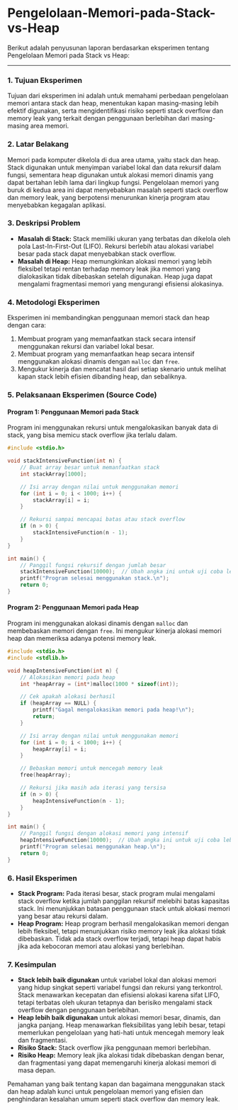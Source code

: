 # Pengelolaan-Memori-pada-Stack-vs-Heap
Berikut adalah penyusunan laporan berdasarkan eksperimen tentang Pengelolaan Memori pada Stack vs Heap:

---

### **1. Tujuan Eksperimen**
Tujuan dari eksperimen ini adalah untuk memahami perbedaan pengelolaan memori antara stack dan heap, menentukan kapan masing-masing lebih efektif digunakan, serta mengidentifikasi risiko seperti stack overflow dan memory leak yang terkait dengan penggunaan berlebihan dari masing-masing area memori.

### **2. Latar Belakang**
Memori pada komputer dikelola di dua area utama, yaitu stack dan heap. Stack digunakan untuk menyimpan variabel lokal dan data rekursif dalam fungsi, sementara heap digunakan untuk alokasi memori dinamis yang dapat bertahan lebih lama dari lingkup fungsi. Pengelolaan memori yang buruk di kedua area ini dapat menyebabkan masalah seperti stack overflow dan memory leak, yang berpotensi menurunkan kinerja program atau menyebabkan kegagalan aplikasi.

### **3. Deskripsi Problem**
- **Masalah di Stack:** Stack memiliki ukuran yang terbatas dan dikelola oleh pola Last-In-First-Out (LIFO). Rekursi berlebih atau alokasi variabel besar pada stack dapat menyebabkan stack overflow.
- **Masalah di Heap:** Heap memungkinkan alokasi memori yang lebih fleksibel tetapi rentan terhadap memory leak jika memori yang dialokasikan tidak dibebaskan setelah digunakan. Heap juga dapat mengalami fragmentasi memori yang mengurangi efisiensi alokasinya.

### **4. Metodologi Eksperimen**
Eksperimen ini membandingkan penggunaan memori stack dan heap dengan cara:
1. Membuat program yang memanfaatkan stack secara intensif menggunakan rekursi dan variabel lokal besar.
2. Membuat program yang memanfaatkan heap secara intensif menggunakan alokasi dinamis dengan `malloc` dan `free`.
3. Mengukur kinerja dan mencatat hasil dari setiap skenario untuk melihat kapan stack lebih efisien dibanding heap, dan sebaliknya.

### **5. Pelaksanaan Eksperimen (Source Code)**

#### **Program 1: Penggunaan Memori pada Stack**
Program ini menggunakan rekursi untuk mengalokasikan banyak data di stack, yang bisa memicu stack overflow jika terlalu dalam.

```c
#include <stdio.h>

void stackIntensiveFunction(int n) {
    // Buat array besar untuk memanfaatkan stack
    int stackArray[1000];

    // Isi array dengan nilai untuk menggunakan memori
    for (int i = 0; i < 1000; i++) {
        stackArray[i] = i;
    }

    // Rekursi sampai mencapai batas atau stack overflow
    if (n > 0) {
        stackIntensiveFunction(n - 1);
    }
}

int main() {
    // Panggil fungsi rekursif dengan jumlah besar
    stackIntensiveFunction(10000);  // Ubah angka ini untuk uji coba lebih dalam
    printf("Program selesai menggunakan stack.\n");
    return 0;
}
```

#### **Program 2: Penggunaan Memori pada Heap**
Program ini menggunakan alokasi dinamis dengan `malloc` dan membebaskan memori dengan `free`. Ini mengukur kinerja alokasi memori heap dan memeriksa adanya potensi memory leak.

```c
#include <stdio.h>
#include <stdlib.h>

void heapIntensiveFunction(int n) {
    // Alokasikan memori pada heap
    int *heapArray = (int*)malloc(1000 * sizeof(int));

    // Cek apakah alokasi berhasil
    if (heapArray == NULL) {
        printf("Gagal mengalokasikan memori pada heap!\n");
        return;
    }

    // Isi array dengan nilai untuk menggunakan memori
    for (int i = 0; i < 1000; i++) {
        heapArray[i] = i;
    }

    // Bebaskan memori untuk mencegah memory leak
    free(heapArray);

    // Rekursi jika masih ada iterasi yang tersisa
    if (n > 0) {
        heapIntensiveFunction(n - 1);
    }
}

int main() {
    // Panggil fungsi dengan alokasi memori yang intensif
    heapIntensiveFunction(10000);  // Ubah angka ini untuk uji coba lebih dalam
    printf("Program selesai menggunakan heap.\n");
    return 0;
}
```

### **6. Hasil Eksperimen**
- **Stack Program:** Pada iterasi besar, stack program mulai mengalami stack overflow ketika jumlah panggilan rekursif melebihi batas kapasitas stack. Ini menunjukkan batasan penggunaan stack untuk alokasi memori yang besar atau rekursi dalam.
- **Heap Program:** Heap program berhasil mengalokasikan memori dengan lebih fleksibel, tetapi menunjukkan risiko memory leak jika alokasi tidak dibebaskan. Tidak ada stack overflow terjadi, tetapi heap dapat habis jika ada kebocoran memori atau alokasi yang berlebihan.

### **7. Kesimpulan**
- **Stack lebih baik digunakan** untuk variabel lokal dan alokasi memori yang hidup singkat seperti variabel fungsi dan rekursi yang terkontrol. Stack menawarkan kecepatan dan efisiensi alokasi karena sifat LIFO, tetapi terbatas oleh ukuran tetapnya dan berisiko mengalami stack overflow dengan penggunaan berlebihan.
- **Heap lebih baik digunakan** untuk alokasi memori besar, dinamis, dan jangka panjang. Heap menawarkan fleksibilitas yang lebih besar, tetapi memerlukan pengelolaan yang hati-hati untuk mencegah memory leak dan fragmentasi.
- **Risiko Stack:** Stack overflow jika penggunaan memori berlebihan.
- **Risiko Heap:** Memory leak jika alokasi tidak dibebaskan dengan benar, dan fragmentasi yang dapat memengaruhi kinerja alokasi memori di masa depan.

Pemahaman yang baik tentang kapan dan bagaimana menggunakan stack dan heap adalah kunci untuk pengelolaan memori yang efisien dan penghindaran kesalahan umum seperti stack overflow dan memory leak.
